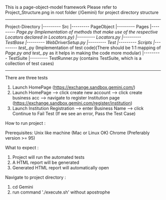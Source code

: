 This is a page-object-model framework
Please refer to Project_Structure.png in root folder (/Gemini) for project directory structure

---------------------------------------------------------------------------------------------------
Project-Directory
     |--------- Src
                    |--------- PageObject
                                       |--------- Pages
                                                    |--------- *Page.py (Implementation of methods that make use of the respective Locators declared in Locators.py) 
                                       |--------- Locators.py
                    |--------- TestBase
                                       |--------- WebDriverSetup.py
     |--------- Test
                    |--------- Scripts
                                       |--------- test_*.py (Implementation of test code)(There should be 1:1 mapping of *Page.py and test_*.py as it helps in making the code more modular)
                    |--------- TestSuite
                                       |--------- TestRunner.py (contains TestSuite, which is a collection of test cases)

------------------------------------------------------------------------------------------------------

There are three tests
1. Launch HomePage (https://exchange.sandbox.gemini.com/)
2. Launch HomePage --> click create new account --> click create business  acc --> navigate to register Institution page (https://exchange.sandbox.gemini.com/register/institution)
3. Launch Institution Registration --> enter Business Name --> click Continue to Fail Test (If we see an error, Pass the Test Case)

How to run project :

Prerequisites: Unix like machine (Mac or Linux OK)
Chrome (Preferably version >= 95)

What to expect :

1. Project will run the automated tests
2. A HTML report will be generated
3. Generated HTML report will automatically open

Navigate to project directory :

1. cd Gemini
2. run command './execute.sh' without apostrophe 
